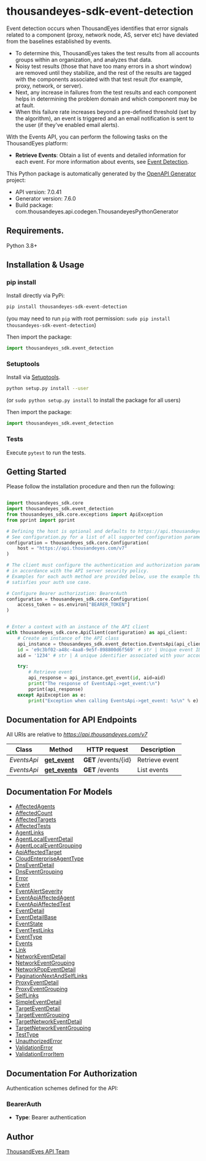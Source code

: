 # thousandeyes-sdk-event-detection

Event detection occurs when ThousandEyes identifies that error signals related to a component (proxy, network node, AS, server etc) have deviated from the baselines established by events.
* To determine this, ThousandEyes takes the test results from all accounts groups within an organization, and analyzes that data.
* Noisy test results (those that have too many errors in a short window) are removed until they stabilize, and the rest of the results are tagged with the components associated with that test result (for example, proxy, network, or server).
* Next, any increase in failures from the test results and each component helps in determining the problem domain and which component may be at fault.
* When this failure rate increases beyond a pre-defined threshold (set by the algorithm), an event is triggered and an email notification is sent to the user (if they've enabled email alerts).

With the Events API, you can perform the following tasks on the ThousandEyes platform:
* **Retrieve Events**: Obtain a list of events and detailed information for each event. For more information about events, see [Event Detection](https://docs.thousandeyes.com/product-documentation/event-detection).


This Python package is automatically generated by the [OpenAPI Generator](https://openapi-generator.tech) project:

- API version: 7.0.41
- Generator version: 7.6.0
- Build package: com.thousandeyes.api.codegen.ThousandeyesPythonGenerator

## Requirements.

Python 3.8+

## Installation & Usage
### pip install

Install directly via PyPi:

```sh
pip install thousandeyes-sdk-event-detection
```
(you may need to run `pip` with root permission: `sudo pip install thousandeyes-sdk-event-detection`)

Then import the package:
```python
import thousandeyes_sdk.event_detection
```

### Setuptools

Install via [Setuptools](http://pypi.python.org/pypi/setuptools).

```sh
python setup.py install --user
```
(or `sudo python setup.py install` to install the package for all users)

Then import the package:
```python
import thousandeyes_sdk.event_detection
```

### Tests

Execute `pytest` to run the tests.

## Getting Started

Please follow the installation procedure and then run the following:

```python

import thousandeyes_sdk.core
import thousandeyes_sdk.event_detection
from thousandeyes_sdk.core.exceptions import ApiException
from pprint import pprint

# Defining the host is optional and defaults to https://api.thousandeyes.com/v7
# See configuration.py for a list of all supported configuration parameters.
configuration = thousandeyes_sdk.core.Configuration(
    host = "https://api.thousandeyes.com/v7"
)

# The client must configure the authentication and authorization parameters
# in accordance with the API server security policy.
# Examples for each auth method are provided below, use the example that
# satisfies your auth use case.

# Configure Bearer authorization: BearerAuth
configuration = thousandeyes_sdk.core.Configuration(
    access_token = os.environ["BEARER_TOKEN"]
)


# Enter a context with an instance of the API client
with thousandeyes_sdk.core.ApiClient(configuration) as api_client:
    # Create an instance of the API class
    api_instance = thousandeyes_sdk.event_detection.EventsApi(api_client)
    id = 'e9c3bf02-a48c-4aa8-9e5f-898800d6f569' # str | Unique event ID.
    aid = '1234' # str | A unique identifier associated with your account group. You can retrieve your `AccountGroupId` from the `/account-groups` endpoint. Note that you must be assigned to the target account group. Specifying this parameter without being assigned to the target account group will result in an error response. (optional)

    try:
        # Retrieve event
        api_response = api_instance.get_event(id, aid=aid)
        print("The response of EventsApi->get_event:\n")
        pprint(api_response)
    except ApiException as e:
        print("Exception when calling EventsApi->get_event: %s\n" % e)

```

## Documentation for API Endpoints

All URIs are relative to *https://api.thousandeyes.com/v7*

Class | Method | HTTP request | Description
------------ | ------------- | ------------- | -------------
*EventsApi* | [**get_event**](https://github.com/thousandeyes/thousandeyes-sdk-python//tree/main/thousandeyes-sdk-event-detection/docs/EventsApi.md#get_event) | **GET** /events/{id} | Retrieve event
*EventsApi* | [**get_events**](https://github.com/thousandeyes/thousandeyes-sdk-python//tree/main/thousandeyes-sdk-event-detection/docs/EventsApi.md#get_events) | **GET** /events | List events


## Documentation For Models

 - [AffectedAgents](https://github.com/thousandeyes/thousandeyes-sdk-python//tree/main/thousandeyes-sdk-event-detection/docs/AffectedAgents.md)
 - [AffectedCount](https://github.com/thousandeyes/thousandeyes-sdk-python//tree/main/thousandeyes-sdk-event-detection/docs/AffectedCount.md)
 - [AffectedTargets](https://github.com/thousandeyes/thousandeyes-sdk-python//tree/main/thousandeyes-sdk-event-detection/docs/AffectedTargets.md)
 - [AffectedTests](https://github.com/thousandeyes/thousandeyes-sdk-python//tree/main/thousandeyes-sdk-event-detection/docs/AffectedTests.md)
 - [AgentLinks](https://github.com/thousandeyes/thousandeyes-sdk-python//tree/main/thousandeyes-sdk-event-detection/docs/AgentLinks.md)
 - [AgentLocalEventDetail](https://github.com/thousandeyes/thousandeyes-sdk-python//tree/main/thousandeyes-sdk-event-detection/docs/AgentLocalEventDetail.md)
 - [AgentLocalEventGrouping](https://github.com/thousandeyes/thousandeyes-sdk-python//tree/main/thousandeyes-sdk-event-detection/docs/AgentLocalEventGrouping.md)
 - [ApiAffectedTarget](https://github.com/thousandeyes/thousandeyes-sdk-python//tree/main/thousandeyes-sdk-event-detection/docs/ApiAffectedTarget.md)
 - [CloudEnterpriseAgentType](https://github.com/thousandeyes/thousandeyes-sdk-python//tree/main/thousandeyes-sdk-event-detection/docs/CloudEnterpriseAgentType.md)
 - [DnsEventDetail](https://github.com/thousandeyes/thousandeyes-sdk-python//tree/main/thousandeyes-sdk-event-detection/docs/DnsEventDetail.md)
 - [DnsEventGrouping](https://github.com/thousandeyes/thousandeyes-sdk-python//tree/main/thousandeyes-sdk-event-detection/docs/DnsEventGrouping.md)
 - [Error](https://github.com/thousandeyes/thousandeyes-sdk-python//tree/main/thousandeyes-sdk-event-detection/docs/Error.md)
 - [Event](https://github.com/thousandeyes/thousandeyes-sdk-python//tree/main/thousandeyes-sdk-event-detection/docs/Event.md)
 - [EventAlertSeverity](https://github.com/thousandeyes/thousandeyes-sdk-python//tree/main/thousandeyes-sdk-event-detection/docs/EventAlertSeverity.md)
 - [EventApiAffectedAgent](https://github.com/thousandeyes/thousandeyes-sdk-python//tree/main/thousandeyes-sdk-event-detection/docs/EventApiAffectedAgent.md)
 - [EventApiAffectedTest](https://github.com/thousandeyes/thousandeyes-sdk-python//tree/main/thousandeyes-sdk-event-detection/docs/EventApiAffectedTest.md)
 - [EventDetail](https://github.com/thousandeyes/thousandeyes-sdk-python//tree/main/thousandeyes-sdk-event-detection/docs/EventDetail.md)
 - [EventDetailBase](https://github.com/thousandeyes/thousandeyes-sdk-python//tree/main/thousandeyes-sdk-event-detection/docs/EventDetailBase.md)
 - [EventState](https://github.com/thousandeyes/thousandeyes-sdk-python//tree/main/thousandeyes-sdk-event-detection/docs/EventState.md)
 - [EventTestLinks](https://github.com/thousandeyes/thousandeyes-sdk-python//tree/main/thousandeyes-sdk-event-detection/docs/EventTestLinks.md)
 - [EventType](https://github.com/thousandeyes/thousandeyes-sdk-python//tree/main/thousandeyes-sdk-event-detection/docs/EventType.md)
 - [Events](https://github.com/thousandeyes/thousandeyes-sdk-python//tree/main/thousandeyes-sdk-event-detection/docs/Events.md)
 - [Link](https://github.com/thousandeyes/thousandeyes-sdk-python//tree/main/thousandeyes-sdk-event-detection/docs/Link.md)
 - [NetworkEventDetail](https://github.com/thousandeyes/thousandeyes-sdk-python//tree/main/thousandeyes-sdk-event-detection/docs/NetworkEventDetail.md)
 - [NetworkEventGrouping](https://github.com/thousandeyes/thousandeyes-sdk-python//tree/main/thousandeyes-sdk-event-detection/docs/NetworkEventGrouping.md)
 - [NetworkPopEventDetail](https://github.com/thousandeyes/thousandeyes-sdk-python//tree/main/thousandeyes-sdk-event-detection/docs/NetworkPopEventDetail.md)
 - [PaginationNextAndSelfLinks](https://github.com/thousandeyes/thousandeyes-sdk-python//tree/main/thousandeyes-sdk-event-detection/docs/PaginationNextAndSelfLinks.md)
 - [ProxyEventDetail](https://github.com/thousandeyes/thousandeyes-sdk-python//tree/main/thousandeyes-sdk-event-detection/docs/ProxyEventDetail.md)
 - [ProxyEventGrouping](https://github.com/thousandeyes/thousandeyes-sdk-python//tree/main/thousandeyes-sdk-event-detection/docs/ProxyEventGrouping.md)
 - [SelfLinks](https://github.com/thousandeyes/thousandeyes-sdk-python//tree/main/thousandeyes-sdk-event-detection/docs/SelfLinks.md)
 - [SimpleEventDetail](https://github.com/thousandeyes/thousandeyes-sdk-python//tree/main/thousandeyes-sdk-event-detection/docs/SimpleEventDetail.md)
 - [TargetEventDetail](https://github.com/thousandeyes/thousandeyes-sdk-python//tree/main/thousandeyes-sdk-event-detection/docs/TargetEventDetail.md)
 - [TargetEventGrouping](https://github.com/thousandeyes/thousandeyes-sdk-python//tree/main/thousandeyes-sdk-event-detection/docs/TargetEventGrouping.md)
 - [TargetNetworkEventDetail](https://github.com/thousandeyes/thousandeyes-sdk-python//tree/main/thousandeyes-sdk-event-detection/docs/TargetNetworkEventDetail.md)
 - [TargetNetworkEventGrouping](https://github.com/thousandeyes/thousandeyes-sdk-python//tree/main/thousandeyes-sdk-event-detection/docs/TargetNetworkEventGrouping.md)
 - [TestType](https://github.com/thousandeyes/thousandeyes-sdk-python//tree/main/thousandeyes-sdk-event-detection/docs/TestType.md)
 - [UnauthorizedError](https://github.com/thousandeyes/thousandeyes-sdk-python//tree/main/thousandeyes-sdk-event-detection/docs/UnauthorizedError.md)
 - [ValidationError](https://github.com/thousandeyes/thousandeyes-sdk-python//tree/main/thousandeyes-sdk-event-detection/docs/ValidationError.md)
 - [ValidationErrorItem](https://github.com/thousandeyes/thousandeyes-sdk-python//tree/main/thousandeyes-sdk-event-detection/docs/ValidationErrorItem.md)


<a id="documentation-for-authorization"></a>
## Documentation For Authorization


Authentication schemes defined for the API:
<a id="BearerAuth"></a>
### BearerAuth

- **Type**: Bearer authentication


## Author

<a href="mailto:api-team@thousandeyes.com">ThousandEyes API Team </a>


